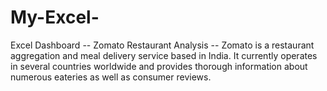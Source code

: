 # My-Excel-
Excel Dashboard
-- Zomato Restaurant Analysis --
Zomato is a restaurant aggregation and meal delivery service based in India. It currently operates in several countries worldwide and provides thorough information about numerous eateries as well as consumer reviews. 


